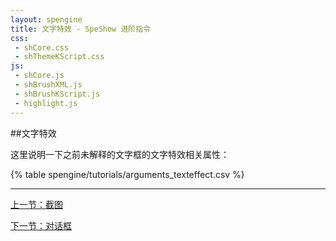 ```yaml
---
layout: spengine
title: 文字特效 - SpeShow 进阶指令
css:
 - shCore.css
 - shThemeKScript.css
js:
 - shCore.js
 - shBrushXML.js
 - shBrushKScript.js
 - highlight.js
---
```


##文字特效

这里说明一下之前未解释的文字框的文字特效相关属性：

{% table spengine/tutorials/arguments_texteffect.csv %}

**********************************************************************

[上一节：截图](tutorial_advanced_capture.html)

[下一节：对话框](tutorial_advanced_dialogbox.html)
